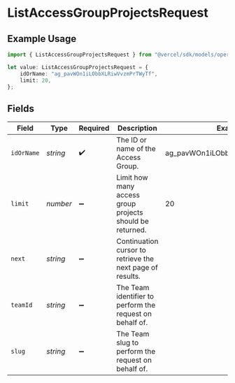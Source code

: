 # ListAccessGroupProjectsRequest

## Example Usage

```typescript
import { ListAccessGroupProjectsRequest } from "@vercel/sdk/models/operations";

let value: ListAccessGroupProjectsRequest = {
    idOrName: "ag_pavWOn1iLObbXLRiwVvzmPrTWyTf",
    limit: 20,
};
```

## Fields

| Field                                                     | Type                                                      | Required                                                  | Description                                               | Example                                                   |
| --------------------------------------------------------- | --------------------------------------------------------- | --------------------------------------------------------- | --------------------------------------------------------- | --------------------------------------------------------- |
| `idOrName`                                                | *string*                                                  | :heavy_check_mark:                                        | The ID or name of the Access Group.                       | ag_pavWOn1iLObbXLRiwVvzmPrTWyTf                           |
| `limit`                                                   | *number*                                                  | :heavy_minus_sign:                                        | Limit how many access group projects should be returned.  | 20                                                        |
| `next`                                                    | *string*                                                  | :heavy_minus_sign:                                        | Continuation cursor to retrieve the next page of results. |                                                           |
| `teamId`                                                  | *string*                                                  | :heavy_minus_sign:                                        | The Team identifier to perform the request on behalf of.  |                                                           |
| `slug`                                                    | *string*                                                  | :heavy_minus_sign:                                        | The Team slug to perform the request on behalf of.        |                                                           |